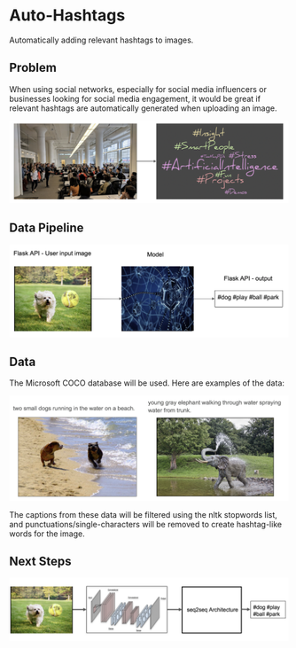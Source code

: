 # Auto-Hashtags

Automatically adding relevant hashtags to images.  
  
## Problem
When using social networks, especially for social media influencers or businesses looking for social media engagement, it would be great if relevant hashtags are automatically generated when uploading an image. 

![Alt text](./images/insight_example.jpg?raw=true "Title")

## Data Pipeline

![Alt text](./images/data_pipeline.jpg?raw=true "Title")

## Data

The Microsoft COCO database will be used. Here are examples of the data:

![Alt text](./images/coco_eg.jpg?raw=true "Title")

The captions from these data will be filtered using the nltk stopwords list, and punctuations/single-characters will be removed to create hashtag-like words for the image.

## Next Steps

![Alt text](./images/next_steps.jpg?raw=true "Title")
